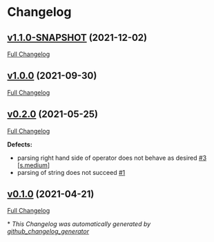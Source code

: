 # Changelog

## [v1.1.0-SNAPSHOT](https://github.com/NASA-PDS/api-search-query-lexer/tree/v1.1.0-SNAPSHOT) (2021-12-02)

[Full Changelog](https://github.com/NASA-PDS/api-search-query-lexer/compare/v1.0.0...v1.1.0-SNAPSHOT)

## [v1.0.0](https://github.com/NASA-PDS/api-search-query-lexer/tree/v1.0.0) (2021-09-30)

[Full Changelog](https://github.com/NASA-PDS/api-search-query-lexer/compare/v0.2.0...v1.0.0)

## [v0.2.0](https://github.com/NASA-PDS/api-search-query-lexer/tree/v0.2.0) (2021-05-25)

[Full Changelog](https://github.com/NASA-PDS/api-search-query-lexer/compare/v0.1.0...v0.2.0)

**Defects:**

- parsing right hand side of operator does not behave as desired [\#3](https://github.com/NASA-PDS/api-search-query-lexer/issues/3) [[s.medium](https://github.com/NASA-PDS/api-search-query-lexer/labels/s.medium)]
- parsing of string does not succeed [\#1](https://github.com/NASA-PDS/api-search-query-lexer/issues/1)

## [v0.1.0](https://github.com/NASA-PDS/api-search-query-lexer/tree/v0.1.0) (2021-04-21)

[Full Changelog](https://github.com/NASA-PDS/api-search-query-lexer/compare/f659ff7db23e43afb48fb1cc482fd8c9f8402eec...v0.1.0)



\* *This Changelog was automatically generated by [github_changelog_generator](https://github.com/github-changelog-generator/github-changelog-generator)*

